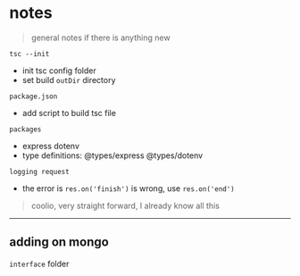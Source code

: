 # notes

> general notes if there is anything new

`tsc --init` 
- init tsc config folder
- set build `outDir` directory

`package.json`
- add script to build tsc file

`packages`
- express dotenv
- type definitions: @types/express @types/dotenv

`logging request`
- the error is `res.on('finish')` is wrong, use `res.on('end')`

> coolio, very straight forward, I already know all this

---

## adding on mongo

`interface` folder